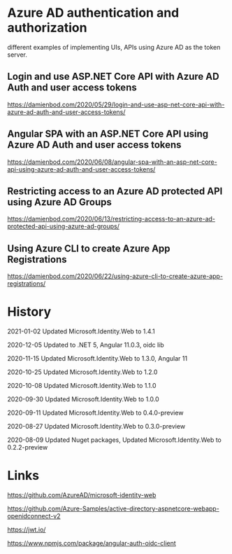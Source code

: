# Azure AD authentication and authorization

different examples of implementing UIs, APIs using Azure AD as the token server. 

## Login and use ASP.NET Core API with Azure AD Auth and user access tokens

https://damienbod.com/2020/05/29/login-and-use-asp-net-core-api-with-azure-ad-auth-and-user-access-tokens/

## Angular SPA with an ASP.NET Core API using Azure AD Auth and user access tokens

https://damienbod.com/2020/06/08/angular-spa-with-an-asp-net-core-api-using-azure-ad-auth-and-user-access-tokens/

## Restricting access to an Azure AD protected API using Azure AD Groups

https://damienbod.com/2020/06/13/restricting-access-to-an-azure-ad-protected-api-using-azure-ad-groups/

## Using Azure CLI to create Azure App Registrations

https://damienbod.com/2020/06/22/using-azure-cli-to-create-azure-app-registrations/

# History

2021-01-02 Updated Microsoft.Identity.Web to 1.4.1

2020-12-05 Updated to .NET 5, Angular 11.0.3, oidc lib

2020-11-15 Updated Microsoft.Identity.Web to 1.3.0, Angular 11

2020-10-25 Updated Microsoft.Identity.Web to 1.2.0

2020-10-08 Updated Microsoft.Identity.Web to 1.1.0

2020-09-30 Updated Microsoft.Identity.Web to 1.0.0

2020-09-11 Updated Microsoft.Identity.Web to 0.4.0-preview

2020-08-27 Updated Microsoft.Identity.Web to 0.3.0-preview

2020-08-09 Updated Nuget packages, Updated Microsoft.Identity.Web to 0.2.2-preview

# Links

https://github.com/AzureAD/microsoft-identity-web

https://github.com/Azure-Samples/active-directory-aspnetcore-webapp-openidconnect-v2

https://jwt.io/

https://www.npmjs.com/package/angular-auth-oidc-client
